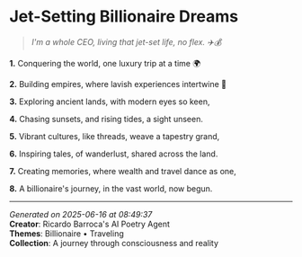 # Jet-Setting Billionaire Dreams

> *I'm a whole CEO, living that jet-set life, no flex. ✈️💰*

**1.** Conquering the world, one luxury trip at a time 🌍


**2.** Building empires, where lavish experiences intertwine 💎


**3.** Exploring ancient lands, with modern eyes so keen,


**4.** Chasing sunsets, and rising tides, a sight unseen.


**5.** Vibrant cultures, like threads, weave a tapestry grand,


**6.** Inspiring tales, of wanderlust, shared across the land.


**7.** Creating memories, where wealth and travel dance as one,


**8.** A billionaire's journey, in the vast world, now begun.



---

*Generated on 2025-06-16 at 08:49:37*  
**Creator**: Ricardo Barroca's AI Poetry Agent  
**Themes**: Billionaire • Traveling  
**Collection**: A journey through consciousness and reality